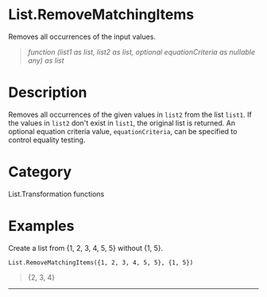 ﻿# List.RemoveMatchingItems
Removes all occurrences of the input values.
> _function (list1 as list, list2 as list, optional equationCriteria as nullable any) as list_
# Description 
Removes all occurrences of the given values in <code>list2</code> from the list <code>list1</code>. If the values in <code>list2</code> don't exist in <code>list1</code>, the original list is returned.
    An optional equation criteria value, <code>equationCriteria</code>, can be specified to control equality testing. 
# Category 
List.Transformation functions
# Examples 
Create a list from {1, 2, 3, 4, 5, 5} without {1, 5}.
```
List.RemoveMatchingItems({1, 2, 3, 4, 5, 5}, {1, 5})
```
> {2, 3, 4}
***
